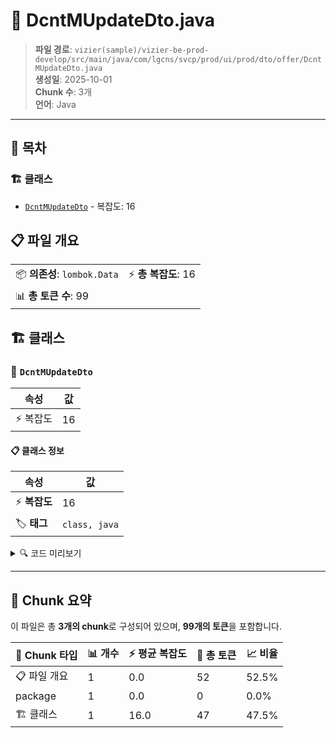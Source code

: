 # 📄 DcntMUpdateDto.java

> **파일 경로**: `vizier(sample)/vizier-be-prod-develop/src/main/java/com/lgcns/svcp/prod/ui/prod/dto/offer/DcntMUpdateDto.java`  
> **생성일**: 2025-10-01  
> **Chunk 수**: 3개  
> **언어**: Java
---

## 📑 목차

### 🏗️ 클래스
- [`DcntMUpdateDto`](#class-dcntmupdatedto) - 복잡도: 16

## 📋 파일 개요

| | |
|--|--|
| 📦 **의존성**: `lombok.Data` | ⚡ **총 복잡도**: 16 |
| 📊 **총 토큰 수**: 99 |  |



## 🏗️ 클래스

### <a id="class-dcntmupdatedto"></a>🎯 `DcntMUpdateDto`

| 속성 | 값 |
|------|----|
| ⚡ 복잡도 | 16 |



#### 📋 클래스 정보

| 속성 | 값 |
|------|----|
| ⚡ **복잡도** | 16 || 📍 **라인 범위** | 6-6 |
| 🏷️ **태그** | `class, java` |

<details>
<summary>🔍 코드 미리보기</summary>

```java
public class DcntMUpdateDto {
	private String type;
	private String dcntCd;
	private String dcntNm;
	private String prty;
	private String prodKdCd;
	private String dcntValdStrtDtm;
	private String dcntValdEndDtm;
	private String rgstUsr;
	private String rgstDtm;
	private String updUsr;
	private String updDtm;
	
	private String dcntGrpRepKdCd;
	
	private String overview;
	private String comment;
}...
```

**Chunk 정보**
- 🆔 **ID**: `89d237d77dbc`
- 📍 **라인**: 6-6
- 📊 **토큰**: 47
- 🏷️ **태그**: `class, java`

</details>

---





## 🧩 Chunk 요약

이 파일은 총 **3개의 chunk**로 구성되어 있으며, **99개의 토큰**을 포함합니다.

| 🧩 Chunk 타입 | 📊 개수 | ⚡ 평균 복잡도 | 📝 총 토큰 | 📈 비율 |
|---------------|--------|-------------|----------|--------|
| 📋 파일 개요 | 1 | 0.0 | 52 | 52.5% |
| package | 1 | 0.0 | 0 | 0.0% |
| 🏗️ 클래스 | 1 | 16.0 | 47 | 47.5% |

